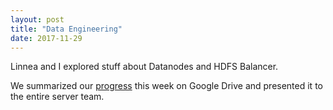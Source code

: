 ```yaml
---
layout: post
title: "Data Engineering"
date: 2017-11-29
---
```


Linnea and I explored stuff about Datanodes and HDFS Balancer.

We summarized our [progress](https://docs.google.com/presentation/d/1H7q11GCnL5IkiqnnAAaOmHJH8gfR188CL_uopxk-hVw/edit#slide=id.p) this week on Google Drive and presented it to the entire server team. 

